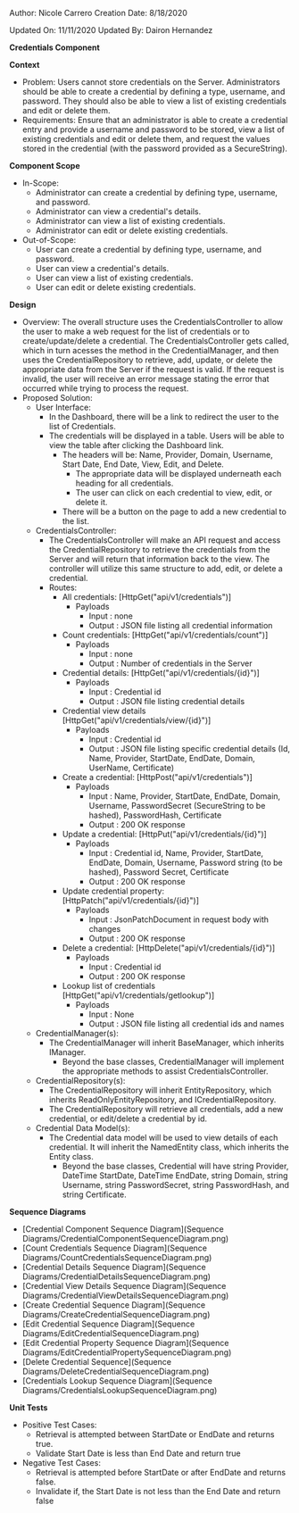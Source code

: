 Author: Nicole Carrero
Creation Date: 8/18/2020

Updated On: 11/11/2020
Updated By: Dairon Hernandez

**Credentials Component**

**Context**

- Problem: Users cannot store credentials on the Server.  Administrators should be able to create a credential by defining a type, username, and password.  They should also be able to view a list of existing credentials and edit or delete them.
- Requirements: Ensure that an administrator is able to create a credential entry and provide a username and password to be stored, view a list of existing credentials and edit or delete them, and request the values stored in the credential (with the password provided as a SecureString).

**Component Scope**

- In-Scope:
  - Administrator can create a credential by defining type, username, and password.
  - Administrator can view a credential's details.
  - Administrator can view a list of existing credentials.
  - Administrator can edit or delete existing credentials.
- Out-of-Scope:
  - User can create a credential by defining type, username, and password.
  - User can view a credential's details.
  - User can view a list of existing credentials.
  - User can edit or delete existing credentials.

**Design**

- Overview: The overall structure uses the CredentialsController to allow the user to make a web request for the list of credentials or to create/update/delete a credential.  The CredentialsController gets called, which in turn acesses the method in the CredentialManager, and then uses the CredentialRepository to retrieve, add, update, or delete the appropriate data from the Server if the request is valid.  If the request is invalid, the user will receive an error message stating the error that occurred while trying to process the request.
- Proposed Solution:
  - User Interface:
    - In the Dashboard, there will be a link to redirect the user to the list of Credentials.
    - The credentials will be displayed in a table.  Users will be able to view the table after clicking the Dashboard link.
      - The headers will be: Name, Provider, Domain, Username, Start Date, End Date, View, Edit, and Delete.
        - The appropriate data will be displayed underneath each heading for all credentials.
        - The user can click on each credential to view, edit, or delete it.
      - There will be a button on the page to add a new credential to the list.
  - CredentialsController:
    - The CredentialsController will make an API request and access the CredentialRepository to retrieve the credentials from the Server and will return that information back to the view.  The controller will utilize this same structure to add, edit, or delete a credential.
    - Routes:
      - All credentials: [HttpGet("api/v1/credentials")]
        - Payloads
          - Input : none
          - Output : JSON file listing all credential information
      - Count credentials: [HttpGet("api/v1/credentials/count")]
        - Payloads
          - Input : none
          - Output : Number of credentials in the Server
      - Credential details: [HttpGet("api/v1/credentials/{id}")]
        - Payloads
          - Input : Credential id
          - Output : JSON file listing credential details
      - Credential view details [HttpGet("api/v1/credentials/view/{id}")]
        - Payloads
          - Input : Credential id
          - Output : JSON file listing specific credential details (Id, Name, Provider, StartDate, EndDate, Domain, UserName, Certificate)
      - Create a credential: [HttpPost("api/v1/credentials")]
        - Payloads
          - Input : Name, Provider, StartDate, EndDate, Domain, Username, PasswordSecret (SecureString to be hashed), PasswordHash, Certificate
          - Output : 200 OK response
      - Update a credential: [HttpPut("api/v1/credentials/{id}")]
        - Payloads
          - Input : Credential id, Name, Provider, StartDate, EndDate, Domain, Username, Password string (to be hashed), Password Secret, Certificate
          - Output : 200 OK response
      - Update credential property: [HttpPatch("api/v1/credentials/{id}")]
        - Payloads
          - Input : JsonPatchDocument in request body with changes
          - Output : 200 OK response
      - Delete a credential: [HttpDelete("api/v1/credentials/{id}")]
        - Payloads
          - Input : Credential id
          - Output : 200 OK response
      - Lookup list of credentials [HttpGet("api/v1/credentials/getlookup")]
        - Payloads
          - Input : None
          - Output : JSON file listing all credential ids and names
  - CredentialManager(s):
    - The CredentialManager will inherit BaseManager, which inherits IManager.
      - Beyond the base classes, CredentialManager will implement the appropriate methods to assist CredentialsController.
  - CredentialRepository(s):
    - The CredentialRepository will inherit EntityRepository, which inherits ReadOnlyEntityRepository, and ICredentialRepository.
    - The CredentialRepository will retrieve all credentials, add a new credential, or edit/delete a credential by id.
  - Credential Data Model(s):
    - The Credential data model will be used to view details of each credential.  It will inherit the NamedEntity class, which inherits the Entity class.
      - Beyond the base classes, Credential will have string Provider, DateTime StartDate, DateTime EndDate, string Domain, string Username, string PasswordSecret, string PasswordHash, and string Certificate.

**Sequence Diagrams**

- [Credential Component Sequence Diagram](Sequence Diagrams/CredentialComponentSequenceDiagram.png)
- [Count Credentials Sequence Diagram](Sequence Diagrams/CountCredentialsSequenceDiagram.png)
- [Credential Details Sequence Diagram](Sequence Diagrams/CredentialDetailsSequenceDiagram.png)
- [Credential View Details Sequence Diagram](Sequence Diagrams/CredentialViewDetailsSequenceDiagram.png)
- [Create Credential Sequence Diagram](Sequence Diagrams/CreateCredentialSequenceDiagram.png)
- [Edit Credential Sequence Diagram](Sequence Diagrams/EditCredentialSequenceDiagram.png)
- [Edit Credential Property Sequence Diagram](Sequence Diagrams/EditCredentialPropertySequenceDiagram.png)
- [Delete Credential Sequence](Sequence Diagrams/DeleteCredentialSequenceDiagram.png)
- [Credentials Lookup Sequence Diagram](Sequence Diagrams/CredentialsLookupSequenceDiagram.png)

**Unit Tests**

- Positive Test Cases:
  - Retrieval is attempted between StartDate or EndDate and returns true.
  - Validate Start Date is less than End Date and return true
- Negative Test Cases:
  - Retrieval is attempted before StartDate or after EndDate and returns false.
  - Invalidate if, the Start Date is not less than the End Date and return false